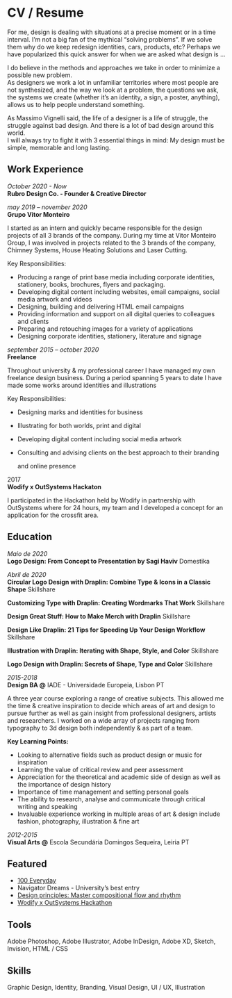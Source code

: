 # CV / Resume

 

For me, design is dealing with situations at a precise moment or in a time interval. I’m not a big fan of the mythical “solving problems”. If we solve them why do we keep redesign identities, cars, products, etc? Perhaps we have popularized this quick answer for when we are asked what design is ...

I do believe in the methods and approaches we take in order to minimize a possible new problem.  
 As designers we work a lot in unfamiliar territories where most people are not synthesized, and the way we look at a problem, the questions we ask, the systems we create \(whether it’s an identity, a sign, a poster, anything\), allows us to help people understand something.

As Massimo Vignelli said, the life of a designer is a life of struggle, the struggle against bad design. And there is a lot of bad design around this world.  
I will always try to fight it with 3 essential things in mind: My design must be simple, memorable and long lasting.



## Work Experience

_October 2020 - Now_  
**Rubro Design Co. - Founder & Creative Director**   


_may 2019 – november 2020_   
**Grupo Vitor Monteiro** 

I started as an intern and quickly became responsible for the design projects of all 3 brands of the company. During my time at Vitor Monteiro Group, I was involved in projects related to the 3 brands of the company, Chimney Systems, House Heating Solutions and Laser Cutting.

Key Responsibilities:

* Producing a range of print base media including corporate identities, stationery, books, brochures, flyers and packaging.
* Developing digital content including websites, email campaigns, social media artwork and videos
* Designing, building and delivering HTML email campaigns
* Providing information and support on all digital queries to colleagues and clients
* Preparing and retouching images for a variety of applications
* Designing corporate identities, stationery, literature and signage

_september 2015 – october 2020_   
**Freelance**

Throughout university & my professional career I have managed my own freelance design business. During a period spanning 5 years to date I have made some works around identities and illustrations

Key Responsibilities:

* Designing marks and identities for business
* Illustrating for both worlds, print and digital
* Developing digital content including social media artwork
* Consulting and advising clients on the best approach to their branding

  and online presence

2017   
**Wodify x OutSystems Hackaton**

I participated in the Hackathon held by Wodify in partnership with OutSystems where for 24 hours, my team and I developed a concept for an application for the crossfit area.



## Education

_Maio de 2020_  
**Logo Design: From Concept to Presentation by Sagi Haviv** Domestika

_Abril de 2020_  
**Circular Logo Design with Draplin: Combine Type & Icons in a Classic Shape** Skillshare

**Customizing Type with Draplin: Creating Wordmarks That Work** Skillshare

**Design Great Stuff: How to Make Merch with Draplin** Skillshare

**Design Like Draplin: 21 Tips for Speeding Up Your Design Workflow** Skillshare

**Illustration with Draplin: Iterating with Shape, Style, and Color** Skillshare

**Logo Design with Draplin: Secrets of Shape, Type and Color** Skillshare

_2015-2018_  
**Design BA @** IADE - Universidade Europeia, Lisbon PT

A three year course exploring a range of creative subjects. This allowed me the time & creative inspiration to decide which areas of art and design to pursue further as well as gain insight from professional designers, artists and researchers. I worked on a wide array of projects ranging from typography to 3d design both independently & as part of a team.

**Key Learning Points:**

* Looking to alternative fields such as product design or music for inspiration
* Learning the value of critical review and peer assessment
* Appreciation for the theoretical and academic side of design as well as the importance of design history
* Importance of time management and setting personal goals
* The ability to research, analyse and communicate through critical writing and speaking
* Invaluable experience working in multiple areas of art & design include fashion, photography, illustration & fine art

_2012-2015_  
**Visual Arts** **@** Escola Secundária Domingos Sequeira, Leiria PT

## Featured

* [100 Everyday](https://100everyday.org/submissions/new-america)
* Navigator Dreams - University’s best entry
* [Design principles: Master compositional flow and rhythm](https://canva.com/learn/flow-and-rhythm/) 
* [Wodify x OutSystems Hackathon](https://blog.wodify.com/post/wodify-x-outsystems-hackathon)

## Tools

Adobe Photoshop, Adobe Illustrator, Adobe InDesign, Adobe XD, Sketch, Invision, HTML / CSS

## Skills

Graphic Design, Identity, Branding, Visual Design, UI / UX, Illustration

